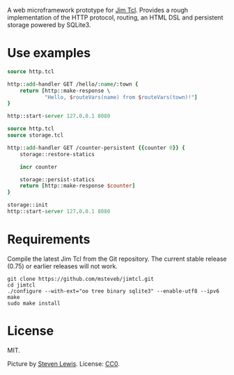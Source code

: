 A web microframework prototype for [Jim Tcl](http://jim.tcl.tk/). Provides a rough implementation of the HTTP protocol, routing, an HTML DSL and persistent storage powered by SQLite3.

# Use examples
```Tcl
source http.tcl

http::add-handler GET /hello/:name/:town {
    return [http::make-response \
            "Hello, $routeVars(name) from $routeVars(town)!"]
}

http::start-server 127.0.0.1 8080
```

```Tcl
source http.tcl
source storage.tcl

http::add-handler GET /counter-persistent {{counter 0}} {
    storage::restore-statics

    incr counter

    storage::persist-statics
    return [http::make-response $counter]
}

storage::init
http::start-server 127.0.0.1 8080
```

# Requirements
Compile the latest Jim Tcl from the Git repository. The current stable release (0.75) or earlier releases will not work.

```
git clone https://github.com/msteveb/jimtcl.git
cd jimtcl
./configure --with-ext="oo tree binary sqlite3" --enable-utf8 --ipv6
make
sudo make install
```

# License

MIT.

Picture by [Steven Lewis](http://notsteve.com/). License: [CC0](https://creativecommons.org/publicdomain/zero/1.0/).
